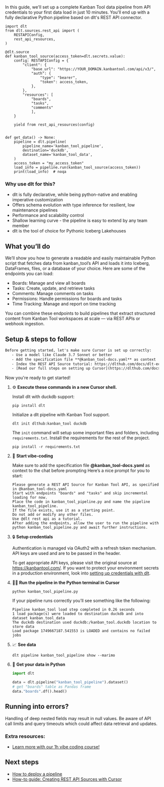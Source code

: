 In this guide, we'll set up a complete Kanban Tool data pipeline from API credentials to your first data load in just 10 minutes. You'll end up with a fully declarative Python pipeline based on dlt's REST API connector.

```python-outcome
import dlt
from dlt.sources.rest_api import (
    RESTAPIConfig,
    rest_api_resources,
)

@dlt.source
def kanban_tool_source(access_token=dlt.secrets.value):
    config: RESTAPIConfig = {
        "client": {
            "base_url": "https://YOUR_DOMAIN.kanbantool.com/api/v3/",
            "auth": {
                "type": "bearer",
                "token": access_token,
            },
        },
        "resources": [
            "boards",
            "tasks",
            "comments"
            ],
    }

    yield from rest_api_resources(config)


def get_data() -> None:
    pipeline = dlt.pipeline(
        pipeline_name='kanban_tool_pipeline',
        destination='duckdb',
        dataset_name='kanban_tool_data', 
    )
    access_token = "my_access_token"
    load_info = pipeline.run(kanban_tool_source(access_token))
    print(load_info)  # noqa
```

### Why use dlt for this?

- dlt is fully declarative, while being python-native and enabling imperative customization
- Offers schema evolution with type inference for resilient, low maintenance pipelines
- Performance and scalability control
- Shallow learning curve - the pipeline is easy to extend by any team member
- dlt is the tool of choice for Pythonic Iceberg Lakehouses

## What you’ll do

We’ll show you how to generate a readable and easily maintainable Python script that fetches data from kanban_tool’s API and loads it into Iceberg, DataFrames, files, or a database of your choice. Here are some of the endpoints you can load:

- Boards: Manage and view all boards
- Tasks: Create, update, and retrieve tasks
- Comments: Manage comments on tasks
- Permissions: Handle permissions for boards and tasks
- Time Tracking: Manage and report on time tracking

You can combine these endpoints to build pipelines that extract structured content from Kanban Tool workspaces at scale — via REST APIs or webhook ingestion.

## Setup & steps to follow

```default
Before getting started, let's make sure Cursor is set up correctly:
   - Use a model like Claude 3.7 Sonnet or better
   - Add the specification file **@kanban_tool-docs.yaml** as context
   - Index the REST API Source tutorial: https://dlthub.com/docs/dlt-ecosystem/verified-sources/rest_api/ and add it to context as **@dlt rest api**
   - [Read our full steps on setting up Cursor](https://dlthub.com/docs/dlt-ecosystem/llm-tooling/cursor-restapi#23-configuring-cursor-with-documentation)
```

Now you're ready to get started! 

1. ⚙️ **Execute these commands in a new Cursor shell.**
    
    Install dlt with duckdb support:
    ```shell
    pip install dlt
    ```

    Initialize a dlt pipeline with Kanban Tool support.
    ```shell
    dlt init dlthub:kanban_tool duckdb
    ```

    The `init` command will setup some important files and folders, including `requirements.txt`. Install the requirements for the rest of the project.
    ```shell
    pip install -r requirements.txt
    ```
    
2. 🤠 **Start vibe-coding**
    
    Make sure to add the specification file **@kanban_tool-docs.yaml** as context to the chat before prompting
    Here’s a nice prompt for you to start: 
    
    ```prompt
    Please generate a REST API Source for Kanban Tool API, as specified in @kanban_tool-docs.yaml 
    Start with endpoints "boards" and "tasks" and skip incremental loading for now. 
    Place the code in kanban_tool_pipeline.py and name the pipeline kanban_tool_pipeline. 
    If the file exists, use it as a starting point. 
    Do not add or modify any other files. 
    Use @dlt rest api as a tutorial. 
    After adding the endpoints, allow the user to run the pipeline with python kanban_tool_pipeline.py and await further instructions.
    ```

    
3. 🔒 **Setup credentials** 
    
    Authentication is managed via OAuth2 with a refresh token mechanism. API keys are used and are to be passed in the header.
    
    To get appropriate API keys, please visit the original source at https://kanbantool.com/.
    If you want to protect your environment secrets in a production environment, look into [setting up credentials with dlt](https://dlthub.com/docs/walkthroughs/add_credentials).
    
4. 🏃‍♀️ **Run the pipeline in the Python terminal in Cursor**
    
    ```shell
    python kanban_tool_pipeline.py
    ```
    
    If your pipeline runs correctly you’ll see something like the following:
    
    ```shell
    Pipeline kanban_tool load step completed in 0.26 seconds
    1 load package(s) were loaded to destination duckdb and into dataset kanban_tool_data
    The duckdb destination used duckdb:/kanban_tool.duckdb location to store data
    Load package 1749667187.541553 is LOADED and contains no failed jobs
    ```
    
5. 📈 **See data**
    
    ```shell
    dlt pipeline kanban_tool_pipeline show --marimo
    ```
    
6. 🐍 **Get your data in Python**
    
    ```python
    import dlt

   data = dlt.pipeline("kanban_tool_pipeline").dataset()
   # get "boards" table as Pandas frame
   data."boards".df().head()
    ```

## Running into errors?

Handling of deep nested fields may result in null values. Be aware of API call limits and query timeouts which could affect data retrieval and updates.

### Extra resources:

- [Learn more with our 1h vibe coding course!](https://www.youtube.com/watch?v=GGid70rnJuM)

## Next steps

- [How to deploy a pipeline](https://dlthub.com/docs/walkthroughs/deploy-a-pipeline)
- [How-to guide: Creating REST API Sources with Cursor](https://dlthub.com/docs/dlt-ecosystem/llm-tooling/cursor-restapi)